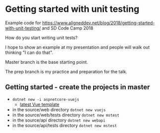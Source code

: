 # Getting started with unit testing

Example code for https://www.aligneddev.net/blog/2018/getting-started-with-unit-testing/ and SD Code Camp 2018

How do you start writing unit tests?

I hope to show an example at my presentation and people will walk out thinking "I can do that".

Master branch is the base starting point.

The prep branch is my practice and preparation for the talk.

## Getting started - create the projects in master

* `dotnet new -i aspnetcore-vuejs`
  * [latest Vue template](https://github.com/MarkPieszak/AspNETCore-Vue-starter)
* in the source/web directory `dotnet new vuejs`
* in the source/web/tests directory `dotnet new mstest`
* in the source/api directory `dotnet new webapi`
* in the source/api/tests directory `dotnet new mstest`


## 